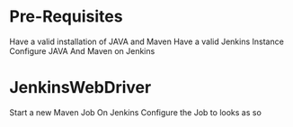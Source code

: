 # Pre-Requisites
Have a valid installation of JAVA and Maven 
Have a valid Jenkins Instance
Configure JAVA And Maven on Jenkins
# JenkinsWebDriver
Start a new Maven Job On Jenkins
Configure the Job to looks as so 





